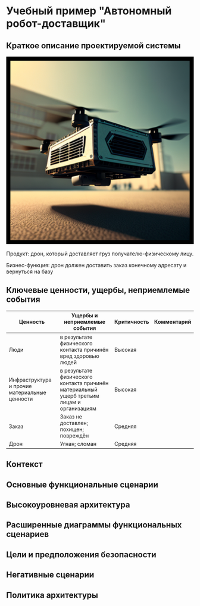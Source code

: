 # Учебный пример "Автономный робот-доставщик"

## Краткое описание проектируемой системы
![Drone](/дрон.png)

Продукт: дрон, который доставляет груз получателю-физическому лицу.

Бизнес-функция: дрон должен доставить заказ конечному адресату и вернуться на базу

## Ключевые ценности, ущербы, неприемлемые события
| Ценность | Ущербы и неприемлемые события | Критичность | Комментарий |
|----------|-------------------------------|-------------|-------------|
|Люди|в результате физического контакта причинён вред здоровью людей|Высокая||
|Инфраструктура и прочие материальные ценности|в результате физического контакта причинён материальный ущерб третьим лицам и организациям|Высокая||
|Заказ|Заказ не доставлен; похищен; повреждён|Средняя||
|Дрон|Угнан; сломан|Средняя||

## Контекст
## Основные функциональные сценарии
## Высокоуровневая архитектура
## Расширенные диаграммы функциональных сценариев
## Цели и предположения безопасности
## Негативные сценарии
## Политика архитектуры
